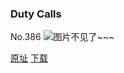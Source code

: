 ### Duty Calls
No.386
![图片不见了~~~](https://imgs.xkcd.com/comics/duty_calls.png)

[原址](https://xkcd.com//386) [下载](https://imgs.xkcd.com/comics/duty_calls.png)

